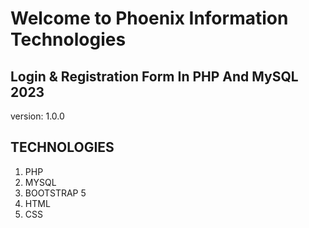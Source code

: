# Welcome to Phoenix Information Technologies

## Login & Registration Form In PHP And MySQL 2023

version: 1.0.0

## TECHNOLOGIES

1. PHP
1. MYSQL
1. BOOTSTRAP 5
1. HTML
1. CSS

